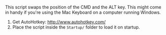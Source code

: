 This script swaps the position of the CMD and the ALT key. This might come in handy if you're using the Mac Keyboard on a computer running Windows.

1. Get AutoHotkey: http://www.autohotkey.com/  
2. Place the script inside the ```Startup/``` folder to load it on startup.
